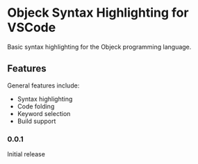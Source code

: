 # Objeck Syntax Highlighting for VSCode

Basic syntax highlighting for the Objeck programming language.

## Features

General features include:
*  Syntax highlighting
*  Code folding
*  Keyword selection
*  Build support

### 0.0.1

Initial release